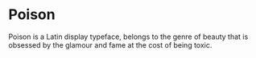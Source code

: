 # Poison
 Poison is a Latin display typeface, belongs to the genre of beauty that is obsessed by the glamour and fame at the cost of being toxic.
